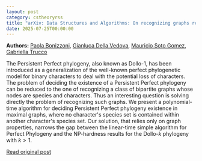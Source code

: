 ```yaml
---
layout: post
category: cstheoryrss
title: "arXiv: Data Structures and Algorithms: On recognizing graphs representing Persistent Perfect Phylogenies"
date: 2025-07-25T00:00:00
---
```


**Authors:** [Paola Bonizzoni](https://dblp.uni-trier.de/search?q=Paola+Bonizzoni), [Gianluca Della Vedova](https://dblp.uni-trier.de/search?q=Gianluca+Della+Vedova), [Mauricio Soto Gomez](https://dblp.uni-trier.de/search?q=Mauricio+Soto+Gomez), [Gabriella Trucco](https://dblp.uni-trier.de/search?q=Gabriella+Trucco)

The Persistent Perfect phylogeny, also known as Dollo-1, has been introduced
as a generalization of the well-known perfect phylogenetic model for binary
characters to deal with the potential loss of characters. The problem of
deciding the existence of a Persistent Perfect phylogeny can be reduced to the
one of recognizing a class of bipartite graphs whose nodes are species and
characters. Thus an interesting question is solving directly the problem of
recognizing such graphs. We present a polynomial-time algorithm for deciding
Persistent Perfect phylogeny existence in maximal graphs, where no character's
species set is contained within another character's species set. Our solution,
that relies only on graph properties, narrows the gap between the linear-time
simple algorithm for Perfect Phylogeny and the NP-hardness results for the
Dollo-$k$ phylogeny with $k>1$.

[Read original post](http://arxiv.org/abs/2507.18281v1)
